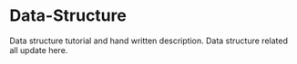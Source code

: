 # Data-Structure
Data structure tutorial and hand written description. Data structure related all update here.
